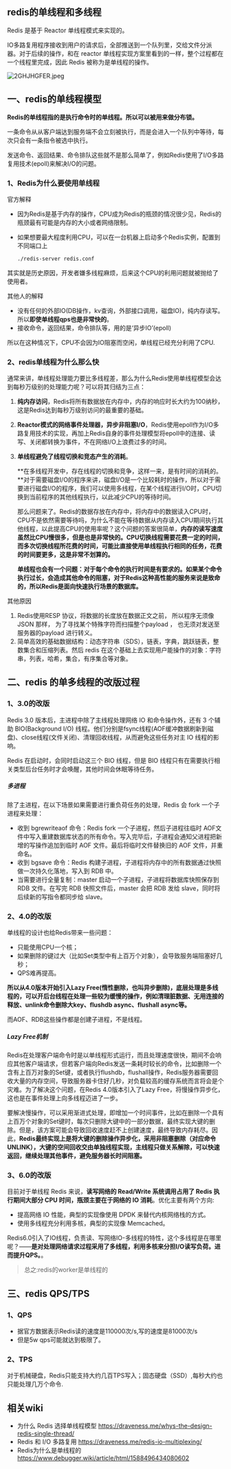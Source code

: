 ## redis的单线程和多线程

Redis 是基于 Reactor 单线程模式来实现的。

IO多路复用程序接收到用户的请求后，全部推送到一个队列里，交给文件分派器。对于后续的操作，和在 reactor 单线程实现方案里看到的一样，整个过程都在一个线程里完成，因此 Redis 被称为是单线程的操作。

![2GHJHGFER.jpeg](https://pic.imgdb.cn/item/625bfbdf239250f7c50f8683.jpg)

## 一、redis的单线程模型
**Redis的单线程指的是执行命令时的单线程。所以可以被用来做分布锁。**

一条命令从从客户端达到服务端不会立刻被执行，而是会进入一个队列中等待，每次只会有一条指令被选中执行。

发送命令、返回结果、命令排队这些就不是那么简单了，例如Redis使用了I/O多路复用技术(epoll)来解决I/O的问题。

### 1、Redis为什么要使用单线程
官方解释
* 因为Redis是基于内存的操作，CPU成为Redis的瓶颈的情况很少见，Redis的瓶颈最有可能是内存的大小或者网络限制。

* 如果想要最大程度利用CPU，可以在一台机器上启动多个Redis实例，配置到不同端口上 
    ```sh
    ./redis-server redis.conf
    ```

其实就是历史原因，开发者嫌多线程麻烦，后来这个CPU的利用问题就被抛给了使用者。

其他人的解释
* 没有任何的外部IO(DB操作，kv查询，外部接口调用，磁盘IO)，纯内存读写。所以**即使单线程qps也是非常快的**。
* 接收命令，返回结果，命令排队等，用的是‘异步IO’(epoll)

所以在这种情况下，CPU不会因为IO阻塞而空闲，单线程已经充分利用了CPU.

### 2、redis单线程为什么那么快
通常来讲，单线程处理能力要比多线程差，那么为什么Redis使用单线程模型会达到每秒万级别的处理能力呢？可以将其归结为三点：

1. **纯内存访问**，Redis将所有数据放在内存中，内存的响应时长大约为100纳秒，这是Redis达到每秒万级别访问的最重要的基础。
2. **Reactor模式的网络事件处理器，异步非阻塞I/O**，Redis使用epoll作为I/O多路复用技术的实现，再加上Redis自身的事件处理模型将epoll中的连接、读写、关闭都转换为事件，不在网络I/O上浪费过多的时间。
3. **单线程避免了线程切换和竞态产生的消耗**。

    **在多线程开发中，存在线程的切换和竞争，这样一来，是有时间的消耗的。**对于需要磁盘I/O的程序来讲，磁盘I/O是一个比较耗时的操作，所以对于需要进行磁盘I/O的程序，我们可以使用多线程，在某个线程进行I/O时，CPU切换到当前程序的其他线程执行，以此减少CPU的等待时间。
    
    那么问题来了。Redis的数据存放在内存中，将内存中的数据读入CPU时，CPU不是依然需要等待吗，为什么不能在等待数据从内存读入CPU期间执行其他线程，以此提高CPU的使用率呢？这个问题的答案很简单，**内存的读写速度虽然比CPU慢很多，但是也是非常快的。CPU切换线程需要花费一定的时间，而多次切换线程所花费的时间，可能比直接使用单线程执行相同的任务，花费的时间要更多，这是非常不划算的。**  
    
   **单线程也会有一个问题：对于每个命令的执行时间是有要求的。如果某个命令执行过长，会造成其他命令的阻塞，对于Redis这种高性能的服务来说是致命的，所以Redis是面向快速执行场景的数据库。**

其他原因
1. Redis使用RESP 协议，将数据的长度放在数据正文之前， 所以程序无须像 JSON 那样， 为了寻找某个特殊字符而扫描整个payload ， 也无须对发送至服务器的payload 进行转义。
2. 简单高效的基础数据结构：动态字符串（SDS），链表，字典，跳跃链表，整数集合和压缩列表。然后 redis 在这个基础上去实现用户能操作的对象：字符串，列表，哈希，集合，有序集合等对象。

## 二、redis 的单多线程的改版过程
### 1、3.0的改版
Redis 3.0 版本后，主进程中除了主线程处理网络 IO 和命令操作外，还有 3 个辅助 BIO(Background I/O) 线程。他们分别是fsync线程(AOF缓冲数据刷新到磁盘)、close线程(文件关闭)、清理回收线程，从而避免这些任务对主 IO 线程的影响。

Redis 在启动时，会同时启动这三个 BIO 线程，但是 BIO 线程只有在需要执行相关类型后台任务时才会唤醒，其他时间会休眠等待任务。

##### 多进程
除了主进程，在以下场景如果需要进行重负荷任务的处理，Redis 会 fork 一个子进程来处理：
* 收到 bgrewriteaof 命令：Redis fork 一个子进程，然后子进程往临时 AOF文件中写入重建数据库状态的所有命令。写入完毕后，子进程会通知父进程把新增的写操作追加到临时 AOF 文件。最后将临时文件替换旧的 AOF 文件，并重命名。
* 收到 bgsave 命令：Redis 构建子进程，子进程将内存中的所有数据通过快照做一次持久化落地，写入到 RDB 中。
* 当需要进行全量复制：master 启动一个子进程，子进程将数据库快照保存到 RDB 文件。在写完 RDB 快照文件后，master 会把 RDB 发给 slave，同时将后续新的写指令都同步给 slave。

### 2、4.0的改版
单线程的设计也给Redis带来一些问题：
* 只能使用CPU一个核；
* 如果删除的键过大（比如Set类型中有上百万个对象），会导致服务端阻塞好几秒；
* QPS难再提高。

**所以从4.0版本开始引入Lazy Free(惰性删除，也叫异步删除)，底层处理是多线程的，可以开后台线程在处理一些较为缓慢的操作，例如清理脏数据、无用连接的释放、unlink命令删除大key、flushdb async、flushall async等。**

而AOF、RDB这些操作都是创建子进程，不是线程。

##### Lazy Free机制
Redis在处理客户端命令时是以单线程形式运行，而且处理速度很快，期间不会响应其他客户端请求，但若客户端向Redis发送一条耗时较长的命令，比如删除一个含有上百万对象的Set键，或者执行flushdb，flushall操作，Redis服务器需要回收大量的内存空间，导致服务器卡住好几秒，对负载较高的缓存系统而言将会是个灾难。为了解决这个问题，在Redis 4.0版本引入了Lazy Free，将慢操作异步化，这也是在事件处理上向多线程迈进了一步。

要解决慢操作，可以采用渐进式处理，即增加一个时间事件，比如在删除一个具有上百万个对象的Set键时，每次只删除大键中的一部分数据，最终实现大键的删除。但是，该方案可能会导致回收速度赶不上创建速度，最终导致内存耗尽。因此，**Redis最终实现上是将大键的删除操作异步化，采用非阻塞删除（对应命令UNLINK），大键的空间回收交由单独线程实现，主线程只做关系解除，可以快速返回，继续处理其他事件，避免服务器长时间阻塞。**

### 3、6.0的改版
目前对于单线程 Redis 来说，**读写网络的 Read/Write 系统调用占用了 Redis 执行期间大部分 CPU 时间，瓶颈主要在于网络的 IO 消耗**。优化主要有两个方向:
* 提高网络 IO 性能，典型的实现像使用 DPDK 来替代内核网络栈的方式。
* 使用多线程充分利用多核，典型的实现像 Memcached。

Redis6.0引入了IO线程，负责读、写网络IO-多线程的特性，这个多线程是在哪里呢？——**是对处理网络请求过程采用了多线程，利用多核来分担I/O读写负荷。进而提升QPS。**。

> 总之:redis的worker是单线程的

## 三、redis QPS/TPS
### 1、QPS
* 据官方数据表示Redis读的速度是110000次/s,写的速度是81000次/s
* 但是5w qps可能就达到极限了。

### 2、TPS
对于机械硬盘，Redis只能支持大约几百TPS写入；固态硬盘（SSD）,每秒大约也只能处理几万个命令.

## 相关wiki
* 为什么 Redis 选择单线程模型 https://draveness.me/whys-the-design-redis-single-thread/
* Redis 和 I/O 多路复用 https://draveness.me/redis-io-multiplexing/
* Redis为什么是单线程的 https://www.debugger.wiki/article/html/1588496434080602 
